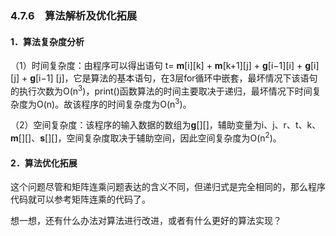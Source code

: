 ### 4.7.6　算法解析及优化拓展

#### 1．算法复杂度分析

（1）时间复杂度：由程序可以得出语句 t= **m**[i][k] + **m**[k+1][j] + **g**[i−1][i] + **g**[i][j] + **g**[i−1] [j]，它是算法的基本语句，在3层for循环中嵌套，最坏情况下该语句的执行次数为O(n<sup class="my_markdown">3</sup>)，print()函数算法的时间主要取决于递归，最坏情况下时间复杂度为O(n)。故该程序的时间复杂度为O(n<sup class="my_markdown">3</sup>)。

（2）空间复杂度：该程序的输入数据的数组为**g**[][]，辅助变量为i、j、r、t、k、**m**[][]、**s**[][]，空间复杂度取决于辅助空间，因此空间复杂度为O(n<sup class="my_markdown">2</sup>)。

#### 2．算法优化拓展

这个问题尽管和矩阵连乘问题表达的含义不同，但递归式是完全相同的，那么程序代码就可以参考矩阵连乘的代码了。

想一想，还有什么办法对算法进行改进，或者有什么更好的算法实现？

